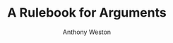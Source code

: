 ---
title: "A Rulebook for Arguments"
subtitle: ""
description: ""
layout: book
author: Anthony Weston
started: 2013-02-25
read: 2013-02-25
status: read
rating: 4
color: 
cover: 
pages: 87
progress: 0
link: 
---